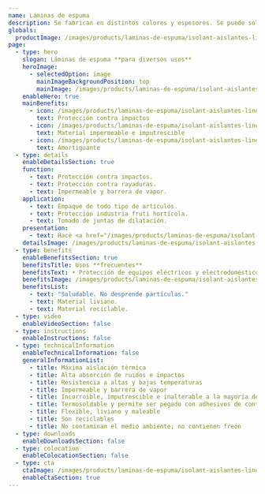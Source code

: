 ```yaml
---
name: Láminas de espuma
description: Se fabrican en distintos colores y espesores. Se puede solicitar con terminación con film de poliéster, film aluminizado y foil de aluminio puro.
globals:
  productImage: /images/products/laminas-de-espuma/isolant-aislantes-linea-otros-usos-laminas-de-espuma-producto-rollo.png
page:
  - type: hero
    slogan: Láminas de espuma **para diversos usos**
    heroImage:
      - selectedOption: image
        mainImageBackgroundPosition: top
        mainImage: /images/products/laminas-de-espuma/isolant-aislantes-linea-otros-usos-laminas-de-espuma-imagen-principal.jpg
    enableHero: true
    mainBenefits:
      - icon: /images/products/laminas-de-espuma/isolant-aislantes-linea-otros-usos-laminas-de-espuma-beneficio-1.svg
        text: Protección contra impactos
      - icon: /images/products/laminas-de-espuma/isolant-aislantes-linea-otros-usos-laminas-de-espuma-beneficio-2.svg
        text: Material impermeable e imputrescible
      - icon: /images/products/laminas-de-espuma/isolant-aislantes-linea-otros-usos-laminas-de-espuma-beneficio-3.svg
        text: Amortiguante
  - type: details
    enableDetailsSection: true
    function:
      - text: Protección contra impactos.
      - text: Protección contra rayaduras.
      - text: Impermeable y barrera de vapor.
    application:
      - text: Empaque de todo tipo de artículos.
      - text: Protección industria fruti hortícola.
      - text: Tomado de juntas de dilatación.
    presentation:
      - text: Hacé <a href="/images/products/laminas-de-espuma/isolant-aislantes-linea-otros-usos-laminas-de-espuma-presentaciones.png" target="_blank" rel="noopener noreferrer" class="font-bold">click acá</a> para ver todas las presentaciones disponibles
    detailsImage: /images/products/laminas-de-espuma/isolant-aislantes-linea-otros-usos-laminas-de-espuma-imagen-detalle.jpg
  - type: benefits
    enableBenefitsSection: true
    benefitsTitle: Usos **frecuentes**
    benefitsText: • Protección de equipos eléctricos y electrodomésticos<br />• Confección de bolsos térmicos<br />• Embalajes y porta objetos con fines de protección mecánica y anti abrasivos
    benefitsImage: /images/products/laminas-de-espuma/isolant-aislantes-linea-otros-usos-laminas-de-espuma-beneficio-exclusivo.jpg
    benefitsList:
      - text: "Saludable. No desprende partículas."
      - text: Material liviano.
      - text: Material reciclable.
  - type: video
    enableVideoSection: false
  - type: instructions
    enableInstructions: false
  - type: technicalInformation
    enableTechnicalInformation: false
    generalInformationList:
      - title: Máxima aislación térmica
      - title: Alta absorción de ruidos e impactos
      - title: Resistencia a altas y bajas temperaturas
      - title: Impermeable y barrera de vapor
      - title: Incorroible, imputrescible e inalterable a la mayoría de los agentes químicos
      - title: Termosoldable y permite ser pegado con adhesivos de contacto
      - title: Flexible, liviano y maleable
      - title: Son reciclables
      - title: No contaminan el medio ambiente; no contienen freón
  - type: downloads
    enableDownloadsSection: false
  - type: colocation
    enableColocationSection: false
  - type: cta
    ctaImage: /images/products/laminas-de-espuma/isolant-aislantes-linea-otros-usos-laminas-de-espuma-cta.jpg
    enableCtaSection: true
---
```

